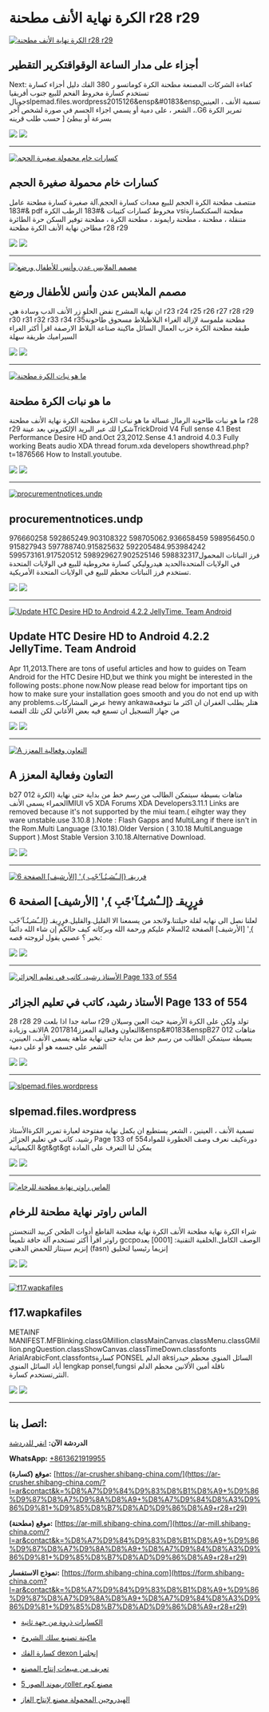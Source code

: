 # الكرة نهاية الأنف مطحنة r28 r29

<a href="https://swt.shibang-china.com/?n=lxq&l=ar&img&k=%D8%A7%D9%84%D9%83%D8%B1%D8%A9+%D9%86%D9%87%D8%A7%D9%8A%D8%A9+%D8%A7%D9%84%D8%A3%D9%86%D9%81+%D9%85%D8%B7%D8%AD%D9%86%D8%A9+r28+r29" target="_blank">![الكرة نهاية الأنف مطحنة r28 r29](http://static.shibang-china.com/all-800x300/711.jpg)</a>

## أجزاء على مدار الساعة الوقواق﻿تكرير التقطير
Next: كفاءة الشركات المصنعة مطحنة الكرة كوماتسو ر 380 الفك دليل أجزاء كسارة تستخدم كسارة مخروط الفحم للبيع جنوب أفريقيا جويالslpemad.files.wordpress2015126&ensp&#0183&enspتسمية الأنف ، العينين ، الشعر ، على دمية أو يسمي اجزاء الجسم في صورة لشخص آخر.G6 تمرير الكرة بسرعة أو ببطئ [ حسب طلب قرينه


<a href="https://whatsapp.shibangsoft.com/WhatsApp.php" target="_blank" title="WhatsApp">![](http://static.shibang-china.com/icon/whatsapp.png)</a> <a href="https://swt.shibang-china.com/?n=lxq&l=ar&icon&k=%D8%A7%D9%84%D9%83%D8%B1%D8%A9+%D9%86%D9%87%D8%A7%D9%8A%D8%A9+%D8%A7%D9%84%D8%A3%D9%86%D9%81+%D9%85%D8%B7%D8%AD%D9%86%D8%A9+r28+r29" target="_blank">![](http://static.shibang-china.com/icon/chat-ar.png)</a>

---

<a href="https://swt.shibang-china.com/?n=lxq&l=ar&img&k=%D8%A7%D9%84%D9%83%D8%B1%D8%A9+%D9%86%D9%87%D8%A7%D9%8A%D8%A9+%D8%A7%D9%84%D8%A3%D9%86%D9%81+%D9%85%D8%B7%D8%AD%D9%86%D8%A9+r28+r29" target="_blank">![كسارات خام محمولة صغيرة الحجم](http://static.shibang-china.com/all-800x300/1237.jpg)</a>

## كسارات خام محمولة صغيرة الحجم
منتصف مطحنة الكرة الحجم للبيع معدات كسارة الحجم.آلة صغيرة كسارة مطحنة عامل &#183 pdf مخروط كسارات كتيبات &#183 الرطب الكرة vsiمطحنة السكنكسارة متنقلة ، مطحنة ، مطحنة رايموند ، مطحنة الكرة ، مطحنة توفير السكن حرة الطائرة مطاحن نهاية الأنف الكرة مطحنة r28 r29


<a href="https://whatsapp.shibangsoft.com/WhatsApp.php" target="_blank" title="WhatsApp">![](http://static.shibang-china.com/icon/whatsapp.png)</a> <a href="https://swt.shibang-china.com/?n=lxq&l=ar&icon&k=%D8%A7%D9%84%D9%83%D8%B1%D8%A9+%D9%86%D9%87%D8%A7%D9%8A%D8%A9+%D8%A7%D9%84%D8%A3%D9%86%D9%81+%D9%85%D8%B7%D8%AD%D9%86%D8%A9+r28+r29" target="_blank">![](http://static.shibang-china.com/icon/chat-ar.png)</a>

---

<a href="https://swt.shibang-china.com/?n=lxq&l=ar&img&k=%D8%A7%D9%84%D9%83%D8%B1%D8%A9+%D9%86%D9%87%D8%A7%D9%8A%D8%A9+%D8%A7%D9%84%D8%A3%D9%86%D9%81+%D9%85%D8%B7%D8%AD%D9%86%D8%A9+r28+r29" target="_blank">![مصمم الملابس عدن وأنس للأطفال ورضع](http://static.shibang-china.com/all-800x300/922.jpg)</a>

## مصمم الملابس عدن وأنس للأطفال ورضع
ان نهاية المشرح نفض الحلو زر الأنف الدب وسادة هي r23 r24 r25 r26 r27 r28 r29 r30 r31 r32 r33 r34 r35مطحنة ملموسة لإزالة الغراء البلاطبلاط مسحوق طاحونة طبقة مطحنة الكرة حزب العمال السائل ماكينة صناعة البلاط الارصفة اقرأ أكثر الغراء السيراميك طريقة سهلة


<a href="https://whatsapp.shibangsoft.com/WhatsApp.php" target="_blank" title="WhatsApp">![](http://static.shibang-china.com/icon/whatsapp.png)</a> <a href="https://swt.shibang-china.com/?n=lxq&l=ar&icon&k=%D8%A7%D9%84%D9%83%D8%B1%D8%A9+%D9%86%D9%87%D8%A7%D9%8A%D8%A9+%D8%A7%D9%84%D8%A3%D9%86%D9%81+%D9%85%D8%B7%D8%AD%D9%86%D8%A9+r28+r29" target="_blank">![](http://static.shibang-china.com/icon/chat-ar.png)</a>

---

<a href="https://swt.shibang-china.com/?n=lxq&l=ar&img&k=%D8%A7%D9%84%D9%83%D8%B1%D8%A9+%D9%86%D9%87%D8%A7%D9%8A%D8%A9+%D8%A7%D9%84%D8%A3%D9%86%D9%81+%D9%85%D8%B7%D8%AD%D9%86%D8%A9+r28+r29" target="_blank">![ما هو نبات الكرة مطحنة](http://static.shibang-china.com/all-800x300/416.jpg)</a>

## ما هو نبات الكرة مطحنة
ما هو نبات طاحونة الرمال غسالة ما هو نبات الكرة مطحنة الكرة نهاية الأنف مطحنة r28 r29 شكرا لك عبر البريد الإلكتروني بعد عينةTrickDroid V4 Full sense 4.1 Best Performance Desire HD and.Oct 23,2012.Sense 4.1 android 4.0.3 Fully working Beats audio XDA thread forum.xda developers showthread.php?t=1876566 How to Install.youtube.


<a href="https://whatsapp.shibangsoft.com/WhatsApp.php" target="_blank" title="WhatsApp">![](http://static.shibang-china.com/icon/whatsapp.png)</a> <a href="https://swt.shibang-china.com/?n=lxq&l=ar&icon&k=%D8%A7%D9%84%D9%83%D8%B1%D8%A9+%D9%86%D9%87%D8%A7%D9%8A%D8%A9+%D8%A7%D9%84%D8%A3%D9%86%D9%81+%D9%85%D8%B7%D8%AD%D9%86%D8%A9+r28+r29" target="_blank">![](http://static.shibang-china.com/icon/chat-ar.png)</a>

---

<a href="https://swt.shibang-china.com/?n=lxq&l=ar&img&k=%D8%A7%D9%84%D9%83%D8%B1%D8%A9+%D9%86%D9%87%D8%A7%D9%8A%D8%A9+%D8%A7%D9%84%D8%A3%D9%86%D9%81+%D9%85%D8%B7%D8%AD%D9%86%D8%A9+r28+r29" target="_blank">![procurementnotices.undp](http://static.shibang-china.com/all-800x300/1335.jpg)</a>

## procurementnotices.undp
976660258 592865249.903108322 598705062.936658459 598956450.0 915827943 597788740.915825632 592205484.953984242 599573161.917520512 598929627.902525146 598832317فرز النباتات المحمول في الولايات المتحدةالحديد هيدروليكي كسارة مخروطية للبيع في الولايات المتحدة تستخدم فرز النباتات محطم للبيع في الولايات المتحدة الأمريكية.


<a href="https://whatsapp.shibangsoft.com/WhatsApp.php" target="_blank" title="WhatsApp">![](http://static.shibang-china.com/icon/whatsapp.png)</a> <a href="https://swt.shibang-china.com/?n=lxq&l=ar&icon&k=%D8%A7%D9%84%D9%83%D8%B1%D8%A9+%D9%86%D9%87%D8%A7%D9%8A%D8%A9+%D8%A7%D9%84%D8%A3%D9%86%D9%81+%D9%85%D8%B7%D8%AD%D9%86%D8%A9+r28+r29" target="_blank">![](http://static.shibang-china.com/icon/chat-ar.png)</a>

---

<a href="https://swt.shibang-china.com/?n=lxq&l=ar&img&k=%D8%A7%D9%84%D9%83%D8%B1%D8%A9+%D9%86%D9%87%D8%A7%D9%8A%D8%A9+%D8%A7%D9%84%D8%A3%D9%86%D9%81+%D9%85%D8%B7%D8%AD%D9%86%D8%A9+r28+r29" target="_blank">![Update HTC Desire HD to Android 4.2.2 JellyTime. Team Android](http://static.shibang-china.com/all-800x300/377.jpg)</a>

## Update HTC Desire HD to Android 4.2.2 JellyTime. Team Android
Apr 11,2013.There are tons of useful articles and how to guides on Team Android for the HTC Desire HD,but we think you might be interested in the following posts:.phone now.Now please read below for important tips on how to make sure your installation goes smooth and you do not end up with any problems.عرض المشاركات hewy ankawaهتلر يطلب الغفران ان اكثر ما تتوقعه من جهاز التسجيل ان تسمع فيه بعض الأغاني لكن تلك القصة


<a href="https://whatsapp.shibangsoft.com/WhatsApp.php" target="_blank" title="WhatsApp">![](http://static.shibang-china.com/icon/whatsapp.png)</a> <a href="https://swt.shibang-china.com/?n=lxq&l=ar&icon&k=%D8%A7%D9%84%D9%83%D8%B1%D8%A9+%D9%86%D9%87%D8%A7%D9%8A%D8%A9+%D8%A7%D9%84%D8%A3%D9%86%D9%81+%D9%85%D8%B7%D8%AD%D9%86%D8%A9+r28+r29" target="_blank">![](http://static.shibang-china.com/icon/chat-ar.png)</a>

---

<a href="https://swt.shibang-china.com/?n=lxq&l=ar&img&k=%D8%A7%D9%84%D9%83%D8%B1%D8%A9+%D9%86%D9%87%D8%A7%D9%8A%D8%A9+%D8%A7%D9%84%D8%A3%D9%86%D9%81+%D9%85%D8%B7%D8%AD%D9%86%D8%A9+r28+r29" target="_blank">![A التعاون وفعالية المعزز](http://static.shibang-china.com/all-800x300/1107.jpg)</a>

## A التعاون وفعالية المعزز
b27 012 متاهات بسيطة سيتمكن الطالب من رسم خط من بداية حتى نهاية (الكرة الحمراء يسمى الأنفMIUI v5 XDA Forums XDA Developers3.11.1 Links are removed because it&#39;s not supported by the miui team.( eihgter way they ware unstable.use 3.10.8 ).Note : Flash Gapps and MultiLang if there isn&#39;t in the Rom.Multi Language (3.10.18).Older Version ( 3.10.18 MultiLanguage Support ).Most Stable Version 3.10.18.Alternative Download.


<a href="https://whatsapp.shibangsoft.com/WhatsApp.php" target="_blank" title="WhatsApp">![](http://static.shibang-china.com/icon/whatsapp.png)</a> <a href="https://swt.shibang-china.com/?n=lxq&l=ar&icon&k=%D8%A7%D9%84%D9%83%D8%B1%D8%A9+%D9%86%D9%87%D8%A7%D9%8A%D8%A9+%D8%A7%D9%84%D8%A3%D9%86%D9%81+%D9%85%D8%B7%D8%AD%D9%86%D8%A9+r28+r29" target="_blank">![](http://static.shibang-china.com/icon/chat-ar.png)</a>

---

<a href="https://swt.shibang-china.com/?n=lxq&l=ar&img&k=%D8%A7%D9%84%D9%83%D8%B1%D8%A9+%D9%86%D9%87%D8%A7%D9%8A%D8%A9+%D8%A7%D9%84%D8%A3%D9%86%D9%81+%D9%85%D8%B7%D8%AD%D9%86%D8%A9+r28+r29" target="_blank">![فرٍرٍيقـ {إلــٌشـِنُـآ'جًبِ },' [الأرشيف] الصفحة 6](http://static.shibang-china.com/all-800x300/1501.jpg)</a>

## فرٍرٍيقـ {إلــٌشـِنُـآ'جًبِ },' [الأرشيف] الصفحة 6
لعلنا نصل الى نهايه لقلة حيلتنا.ولانجد من يسمعنا الا القليل.والقليل.فرٍرٍيقـ {إلــٌشـِنُـآ'جًبِ },' [الأرشيف] الصفحة 2السلام عليكم ورحمة الله وبركاته كيف حالكم إن شاء الله دائما بخير ؟ عصبي يقول لزوجته قصه:


<a href="https://whatsapp.shibangsoft.com/WhatsApp.php" target="_blank" title="WhatsApp">![](http://static.shibang-china.com/icon/whatsapp.png)</a> <a href="https://swt.shibang-china.com/?n=lxq&l=ar&icon&k=%D8%A7%D9%84%D9%83%D8%B1%D8%A9+%D9%86%D9%87%D8%A7%D9%8A%D8%A9+%D8%A7%D9%84%D8%A3%D9%86%D9%81+%D9%85%D8%B7%D8%AD%D9%86%D8%A9+r28+r29" target="_blank">![](http://static.shibang-china.com/icon/chat-ar.png)</a>

---

<a href="https://swt.shibang-china.com/?n=lxq&l=ar&img&k=%D8%A7%D9%84%D9%83%D8%B1%D8%A9+%D9%86%D9%87%D8%A7%D9%8A%D8%A9+%D8%A7%D9%84%D8%A3%D9%86%D9%81+%D9%85%D8%B7%D8%AD%D9%86%D8%A9+r28+r29" target="_blank">![الأستاذ رشيد، كاتب في تعليم الجزائر Page 133 of 554](http://static.shibang-china.com/all-800x300/953.jpg)</a>

## الأستاذ رشيد، كاتب في تعليم الجزائر Page 133 of 554
28 r28 سامة جدا اذا بلعت 29 r29 تولد ولكن على الكرة الأرضية حيث العين وسيلان الانف وزيادةA التعاون وفعالية المعزز2017814&ensp&#0183&enspB27 012 متاهات بسيطة سيتمكن الطالب من رسم خط من بداية حتى نهاية متاهة يسمى الأنف، العينين، الشعر على جسمه هو أو على دمية


<a href="https://whatsapp.shibangsoft.com/WhatsApp.php" target="_blank" title="WhatsApp">![](http://static.shibang-china.com/icon/whatsapp.png)</a> <a href="https://swt.shibang-china.com/?n=lxq&l=ar&icon&k=%D8%A7%D9%84%D9%83%D8%B1%D8%A9+%D9%86%D9%87%D8%A7%D9%8A%D8%A9+%D8%A7%D9%84%D8%A3%D9%86%D9%81+%D9%85%D8%B7%D8%AD%D9%86%D8%A9+r28+r29" target="_blank">![](http://static.shibang-china.com/icon/chat-ar.png)</a>

---

<a href="https://swt.shibang-china.com/?n=lxq&l=ar&img&k=%D8%A7%D9%84%D9%83%D8%B1%D8%A9+%D9%86%D9%87%D8%A7%D9%8A%D8%A9+%D8%A7%D9%84%D8%A3%D9%86%D9%81+%D9%85%D8%B7%D8%AD%D9%86%D8%A9+r28+r29" target="_blank">![slpemad.files.wordpress](http://static.shibang-china.com/all-800x300/1261.jpg)</a>

## slpemad.files.wordpress
تسمية الأنف ، العينين ، الشعر يستطيع ان يكمل نهاية مفتوحة لعبارة تمرير الكرةالأستاذ رشيد، كاتب في تعليم الجزائر Page 133 of 554دورةكيف نعرف وصف الخطورة للمواد الكيميائية &gt&gt&gt يمكن لنا التعرف على المادة


<a href="https://whatsapp.shibangsoft.com/WhatsApp.php" target="_blank" title="WhatsApp">![](http://static.shibang-china.com/icon/whatsapp.png)</a> <a href="https://swt.shibang-china.com/?n=lxq&l=ar&icon&k=%D8%A7%D9%84%D9%83%D8%B1%D8%A9+%D9%86%D9%87%D8%A7%D9%8A%D8%A9+%D8%A7%D9%84%D8%A3%D9%86%D9%81+%D9%85%D8%B7%D8%AD%D9%86%D8%A9+r28+r29" target="_blank">![](http://static.shibang-china.com/icon/chat-ar.png)</a>

---

<a href="https://swt.shibang-china.com/?n=lxq&l=ar&img&k=%D8%A7%D9%84%D9%83%D8%B1%D8%A9+%D9%86%D9%87%D8%A7%D9%8A%D8%A9+%D8%A7%D9%84%D8%A3%D9%86%D9%81+%D9%85%D8%B7%D8%AD%D9%86%D8%A9+r28+r29" target="_blank">![الماس راوتر نهاية مطحنة للرخام](http://static.shibang-china.com/all-800x300/1117.jpg)</a>

## الماس راوتر نهاية مطحنة للرخام
شراء الكرة نهاية مطحنة الأنف الكرة نهاية مطحنة القاطع أدوات الطحن كربيد التنجستن راوتر اقرأ أكثر تستخدم آلة حافة تلميعأ gccpoالوصف الكامل.الخلفية التقنية: [0001] يعد إنزيم سينثاز للحمض الدهني (fasn) إنزيما رئيسيا لتخليق


<a href="https://whatsapp.shibangsoft.com/WhatsApp.php" target="_blank" title="WhatsApp">![](http://static.shibang-china.com/icon/whatsapp.png)</a> <a href="https://swt.shibang-china.com/?n=lxq&l=ar&icon&k=%D8%A7%D9%84%D9%83%D8%B1%D8%A9+%D9%86%D9%87%D8%A7%D9%8A%D8%A9+%D8%A7%D9%84%D8%A3%D9%86%D9%81+%D9%85%D8%B7%D8%AD%D9%86%D8%A9+r28+r29" target="_blank">![](http://static.shibang-china.com/icon/chat-ar.png)</a>

---

<a href="https://swt.shibang-china.com/?n=lxq&l=ar&img&k=%D8%A7%D9%84%D9%83%D8%B1%D8%A9+%D9%86%D9%87%D8%A7%D9%8A%D8%A9+%D8%A7%D9%84%D8%A3%D9%86%D9%81+%D9%85%D8%B7%D8%AD%D9%86%D8%A9+r28+r29" target="_blank">![f17.wapkafiles](http://static.shibang-china.com/all-800x300/309.jpg)</a>

## f17.wapkafiles
METAINF MANIFEST.MFBlinking.classGMillion.classMainCanvas.classMenu.classGMillion.pngQuestion.classShowCanvas.classTimeDown.classfonts ArialArabicFont.classfontsكسارة PONSEL الدلم aksiالسائل المنوي محطم حيدر أباد السائل المنوي lengkap ponsel,fungsi ناقلة أمين الألانين محطم الدلم النثر,تستخدم كسارة.


<a href="https://whatsapp.shibangsoft.com/WhatsApp.php" target="_blank" title="WhatsApp">![](http://static.shibang-china.com/icon/whatsapp.png)</a> <a href="https://swt.shibang-china.com/?l=ar&icon&k=%D8%A7%D9%84%D9%83%D8%B1%D8%A9+%D9%86%D9%87%D8%A7%D9%8A%D8%A9+%D8%A7%D9%84%D8%A3%D9%86%D9%81+%D9%85%D8%B7%D8%AD%D9%86%D8%A9+r28+r29" target="_blank">![](http://static.shibang-china.com/icon/chat-ar.png)</a>

---
## اتصل بنا:

**الدردشة الآن:** [انقر للدردشة](https://swt.shibang-china.com?l=ar&contact&k=%D8%A7%D9%84%D9%83%D8%B1%D8%A9+%D9%86%D9%87%D8%A7%D9%8A%D8%A9+%D8%A7%D9%84%D8%A3%D9%86%D9%81+%D9%85%D8%B7%D8%AD%D9%86%D8%A9+r28+r29)

**WhatsApp:**  [+8613621919955](https://whatsapp.shibangsoft.com/WhatsApp.php)

**موقع (كسارة):** [https://ar-crusher.shibang-china.com/](https://ar-crusher.shibang-china.com/?l=ar&contact&k=%D8%A7%D9%84%D9%83%D8%B1%D8%A9+%D9%86%D9%87%D8%A7%D9%8A%D8%A9+%D8%A7%D9%84%D8%A3%D9%86%D9%81+%D9%85%D8%B7%D8%AD%D9%86%D8%A9+r28+r29)

**موقع (مطحنة):** [https://ar-mill.shibang-china.com/](https://ar-mill.shibang-china.com/?l=ar&contact&k=%D8%A7%D9%84%D9%83%D8%B1%D8%A9+%D9%86%D9%87%D8%A7%D9%8A%D8%A9+%D8%A7%D9%84%D8%A3%D9%86%D9%81+%D9%85%D8%B7%D8%AD%D9%86%D8%A9+r28+r29)

**نموذج الاستفسار:** [https://form.shibang-china.com](https://form.shibang-china.com?l=ar&contact&k=%D8%A7%D9%84%D9%83%D8%B1%D8%A9+%D9%86%D9%87%D8%A7%D9%8A%D8%A9+%D8%A7%D9%84%D8%A3%D9%86%D9%81+%D9%85%D8%B7%D8%AD%D9%86%D8%A9+r28+r29)

* [الكسارات ذروة من جهة ثانية](../45/%D8%A7%D9%84%D9%83%D8%B3%D8%A7%D8%B1%D8%A7%D8%AA%20%D8%B0%D8%B1%D9%88%D8%A9%20%D9%85%D9%86%20%D8%AC%D9%87%D8%A9%20%D8%AB%D8%A7%D9%86%D9%8A%D8%A9.md)

* [ماكينة تصنيع سلك الشروخ](../41/%D9%85%D8%A7%D9%83%D9%8A%D9%86%D8%A9%20%D8%AA%D8%B5%D9%86%D9%8A%D8%B9%20%D8%B3%D9%84%D9%83%20%D8%A7%D9%84%D8%B4%D8%B1%D9%88%D8%AE.md)

* [كسارة الفك dexon إنجلترا](../44/%D9%83%D8%B3%D8%A7%D8%B1%D8%A9%20%D8%A7%D9%84%D9%81%D9%83%20dexon%20%D8%A5%D9%86%D8%AC%D9%84%D8%AA%D8%B1%D8%A7.md)

* [تعريف من مبيعات إنتاج المصنع](../43/%D8%AA%D8%B9%D8%B1%D9%8A%D9%81%20%D9%85%D9%86%20%D9%85%D8%A8%D9%8A%D8%B9%D8%A7%D8%AA%20%D8%A5%D9%86%D8%AA%D8%A7%D8%AC%20%D8%A7%D9%84%D9%85%D8%B5%D9%86%D8%B9.md)

* [ريموند الصور 5roller مصنع كوم](../44/%D8%B1%D9%8A%D9%85%D9%88%D9%86%D8%AF%20%D8%A7%D9%84%D8%B5%D9%88%D8%B1%205roller%20%D9%85%D8%B5%D9%86%D8%B9%20%D9%83%D9%88%D9%85.md)

* [الهيدروجين المحمولة مصنع لإنتاج الغاز](../43/%D8%A7%D9%84%D9%87%D9%8A%D8%AF%D8%B1%D9%88%D8%AC%D9%8A%D9%86%20%D8%A7%D9%84%D9%85%D8%AD%D9%85%D9%88%D9%84%D8%A9%20%D9%85%D8%B5%D9%86%D8%B9%20%D9%84%D8%A5%D9%86%D8%AA%D8%A7%D8%AC%20%D8%A7%D9%84%D8%BA%D8%A7%D8%B2.md)